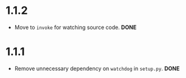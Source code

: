 # 1.1.2

  - Move to `invoke` for watching source code. **DONE**

# 1.1.1

  - Remove unnecessary dependency on `watchdog` in `setup.py`. **DONE**
